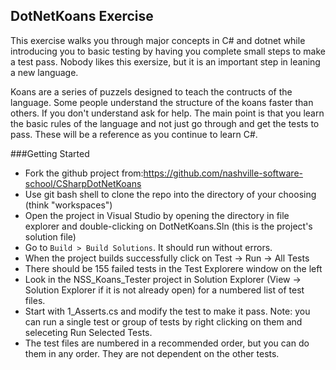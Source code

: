 ## DotNetKoans Exercise
This exercise walks you through major concepts in C# and dotnet while introducing you to basic testing by  having you complete small steps to make a test pass.  Nobody likes this exersize, but it is an important step in leaning a new language.  

Koans are a series of puzzels designed to teach the contructs of the language.  Some people understand the structure of the koans faster than others. If you don't understand ask for help.  The main point is that you learn the basic rules of the language and not just go through and get the tests to pass.  These will be a reference as you continue to learn C#.


###Getting Started
* Fork the github project from:https://github.com/nashville-software-school/CSharpDotNetKoans
* Use git bash shell to clone the repo into the directory of your choosing (think "workspaces")
* Open the project in Visual Studio by opening the directory in file explorer and double-clicking on DotNetKoans.Sln (this is the project's solution file)
* Go to `Build > Build Solutions`. It should run without errors.
* When the project builds successfully click on Test -> Run -> All Tests
* There should be 155 failed tests in the Test Explorere window on the left
* Look in the NSS_Koans_Tester project in Solution Explorer (View -> Solution Explorer if it is not already open) for a numbered list of test files.
* Start with 1_Asserts.cs and modify the test to make it pass.  Note: you can run a single test or group of tests by right clicking on them and seleceting Run Selected Tests.
* The test files are numbered in a recommended order, but you can do them in any order.  They are not dependent on the other tests.









